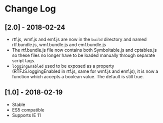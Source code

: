 # Change Log

## [2.0] - 2018-02-24
- rtf.js, wmf.js and emf.js are now in the `build` directory and named rtf.bundle.js, wmf.bundle.js and emf.bundle.js
- The rtf.bundle.js file now contains both Symboltable.js and cptables.js so these files no longer have to be loaded manually through separate script tags.
- `loggingEnabled` used to be exposed as a property (RTFJS.loggingEnabled in rtf.js, same for wmf.js and emf.js), it is now a function which accepts a boolean value. The default is still true.

## [1.0] - 2018-02-19
- Stable
- ES5 compatible
- Supports IE 11
